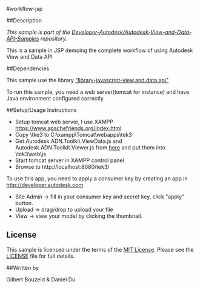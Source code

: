 #workflow-jsp


##Description

*This sample is part of the [Developer-Autodesk/Autodesk-View-and-Data-API-Samples](https://github.com/Developer-Autodesk/autodesk-view-and-data-api-samples) repository.*

This is a sample in JSP demoing the complete workflow of using Autodesk View and Data API


##Dependencies

This sample use the library ["library-javascript-view.and.data.api"](https://github.com/Developer-Autodesk/library-javascript-view.and.data.api)

To run this sample, you need a web server(tomcat for instance) and have Java environment configured correctly.


##Setup/Usage Instructions

* Setup tomcat web server, I use XAMPP https://www.apachefriends.org/index.html
* Copy \tke3 to C:\xampp\Tomcat\webapps\tek3
* Get Autodesk.ADN.Toolkit.ViewData.js and Autodesk.ADN.Toolkit.Viewer.js from [here](https://github.com/Developer-Autodesk/library-javascript-view.and.data.api) and put them into \tek3\web\js
* Start tomcat server in XAMPP control panel
* Browse to http://localhost:8080/tek3/

To use this app, you need to apply a consumer key by creating an app in http://developer.autodesk.com

* Site Admin -> fill in your consumer key and secret key, click "apply" button.
* Upload -> drag/drop to upload your file
* View -> view your model by clicking the thumbnail.

## License

This sample is licensed under the terms of the [MIT License](http://opensource.org/licenses/MIT). Please see the [LICENSE](LICENSE) file for full details.

##Written by 

Gilbert Bouzeid & Daniel Du





    
